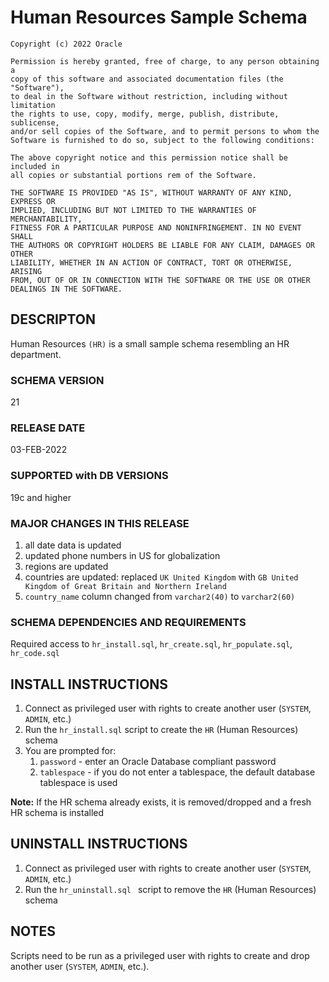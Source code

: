 # Human Resources Sample Schema


```
Copyright (c) 2022 Oracle

Permission is hereby granted, free of charge, to any person obtaining a
copy of this software and associated documentation files (the "Software"),
to deal in the Software without restriction, including without limitation
the rights to use, copy, modify, merge, publish, distribute, sublicense,
and/or sell copies of the Software, and to permit persons to whom the
Software is furnished to do so, subject to the following conditions:

The above copyright notice and this permission notice shall be included in
all copies or substantial portions rem of the Software.

THE SOFTWARE IS PROVIDED "AS IS", WITHOUT WARRANTY OF ANY KIND, EXPRESS OR
IMPLIED, INCLUDING BUT NOT LIMITED TO THE WARRANTIES OF MERCHANTABILITY,
FITNESS FOR A PARTICULAR PURPOSE AND NONINFRINGEMENT. IN NO EVENT SHALL
THE AUTHORS OR COPYRIGHT HOLDERS BE LIABLE FOR ANY CLAIM, DAMAGES OR OTHER
LIABILITY, WHETHER IN AN ACTION OF CONTRACT, TORT OR OTHERWISE, ARISING
FROM, OUT OF OR IN CONNECTION WITH THE SOFTWARE OR THE USE OR OTHER
DEALINGS IN THE SOFTWARE.
```

## DESCRIPTON

Human Resources `(HR)` is a small sample schema resembling an HR department.

### SCHEMA VERSION

21

### RELEASE DATE

03-FEB-2022

### SUPPORTED with DB VERSIONS

19c and higher

### MAJOR CHANGES IN THIS RELEASE

1. all date data is updated
2. updated phone numbers in US for globalization
3. regions are updated
4. countries are updated: replaced `UK United Kingdom` with `GB United Kingdom of Great Britain and Northern Ireland`
5. `country_name` column changed from `varchar2(40)` to `varchar2(60) `

### SCHEMA DEPENDENCIES AND REQUIREMENTS
 Required access to `hr_install.sql`, `hr_create.sql`, `hr_populate.sql`, `hr_code.sql`

## INSTALL INSTRUCTIONS
1. Connect as privileged user with rights to create another user (`SYSTEM`, `ADMIN`, etc.)
2. Run the `hr_install.sql` script to create the `HR` (Human Resources) schema
3. You are prompted for:
    1. `password` - enter an Oracle Database compliant password
    2. `tablespace` - if you do not enter a tablespace, the default database tablespace is used

**Note:** If the HR schema already exists, it is removed/dropped and 
        a fresh HR schema is installed

## UNINSTALL INSTRUCTIONS

1. Connect as privileged user with rights to create another user (`SYSTEM`, `ADMIN`, etc.)
2. Run the `hr_uninstall.sql ` script to remove the `HR` (Human Resources) schema

## NOTES
Scripts need to be run as a privileged user with rights to create and drop another user (`SYSTEM`, `ADMIN`, etc.).

